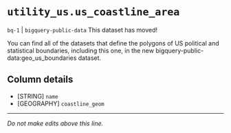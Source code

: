 # `utility_us.us_coastline_area`
`bq-1` | `bigquery-public-data`
This dataset has moved!

You can find all of the datasets that define the polygons of US political and statistical boundaries, including this one, in the new bigquery-public-data:geo_us_boundaries dataset.

## Column details
* [STRING]    `name`
* [GEOGRAPHY] `coastline_geom`

-------------------------------------------------------------------------------
*Do not make edits above this line.*
